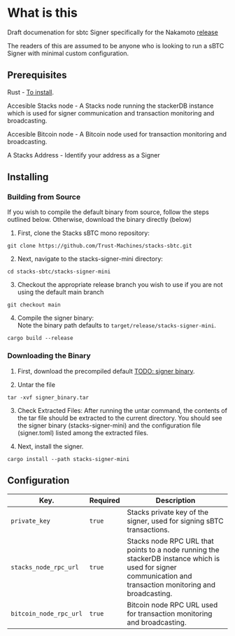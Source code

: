 # What is this
Draft documenation for sbtc Signer specifically for the Nakamoto [release](https://stacks-network.github.io/sbtc-docs/sbtc-roadmap.html)

The readers of this are assumed to be anyone who is looking to run a sBTC Signer with minimal custom configuration.


## Prerequisites
Rust - [To install](https://www.rust-lang.org/tools/install).

Accesible Stacks node  - A Stacks node running the stackerDB instance which is used for signer communication and transaction monitoring and broadcasting.

Accesible Bitcoin node  - A Bitcoin node used for transaction monitoring and broadcasting.

A Stacks Address - Identify your address as a Signer

## Installing

### Building from Source
If you wish to compile the default binary from source, follow the steps outlined below. Otherwise, download the binary directly (below)

1. First, clone the Stacks sBTC mono repository:  
```console
git clone https://github.com/Trust-Machines/stacks-sbtc.git
```
2. Next, navigate to the stacks-signer-mini directory:  
```console
cd stacks-sbtc/stacks-signer-mini
```
3. Checkout the appropriate release branch you wish to use if you are not using the default main branch
```console
git checkout main
```
4. Compile the signer binary:  
Note the binary path defaults to `target/release/stacks-signer-mini`.
```console
cargo build --release
```

### Downloading the Binary
1. First, download the precompiled default [TODO: signer binary](LINK).

2. Untar the file
```console
tar -xvf signer_binary.tar
```
3.  Check Extracted Files:
After running the untar command, the contents of the tar file should be extracted to the current directory. You should see the signer binary (stacks-signer-mini) and the configuration file (signer.toml) listed among the extracted files.

2. Next, install the signer.
```console
cargo install --path stacks-signer-mini
```

## Configuration

| Key.                   | Required | Description                                                                                                                                                  | 
| ---------------------- | -------- | ------------------------------------------------------------------------------------------------------------------------------------------------------------ |
| `private_key`          | `true`   | Stacks private key of the signer, used for signing sBTC transactions.                                                                                        |
| `stacks_node_rpc_url`  | `true`   | Stacks node RPC URL that points to a node running the stackerDB instance which is used for signer communication and transaction monitoring and broadcasting. |
| `bitcoin_node_rpc_url` | `true`   | Bitcoin node RPC URL used for transaction monitoring and broadcasting.                                                                                       |

